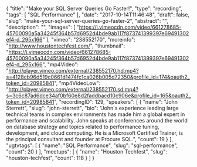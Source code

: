 {
  "title": "Make your SQL Server Queries Go Faster!",
  "type": "recording",
  "tags": [
    "SQL Performance"
  ],
  "date": "2017-10-14T11:46:48",
  "draft": false,
  "slug": "make-your-sql-server-queries-go-faster-2",
  "abstract": "",
  "description": "",
  "images": [
    "https://i.vimeocdn.com/video/661278685-45700090a5a34245f364b57d6952d4bde9ab117f873741399397e69491302ef4-d_295x166"
  ],
  "vimeo": "238552170",
  "moreinfo": "http://www.houstontechfest.com/",
  "thumbnail": "https://i.vimeocdn.com/video/661278685-45700090a5a34245f364b57d6952d4bde9ab117f873741399397e69491302ef4-d_295x166",
  "mp4Video": "http://player.vimeo.com/external/238552170.hd.mp4?s=4128cb96d519c0661d1474fc1ca026b005d72350&profile_id=174&oauth2_token_id=20985841",
  "mp4VideoLow": "http://player.vimeo.com/external/238552170.sd.mp4?s=3c6c87ad6dce34af0bf60e8d2faddbacd10c906e&profile_id=165&oauth2_token_id=20985841",
  "recordingID": 129,
  "speakers": [
    {
      "name": "John Sterrett",
      "slug": "john-sterrett",
      "bio": "John's experience leading large technical teams in complex environments has made him a global expert in performance and scalability. John speaks at conferences around the world on database strategy and topics related to performance tuning, development, and cloud computing. He is a Microsoft Certified Trainer, is the principal consultant and founder at Procure SQL.",
      "count": 19
    }
  ],
  "ugtvtags": [
    {
      "name": "SQL Performance",
      "slug": "sql-performance",
      "count": 20
    }
  ],
  "meetups": [
    {
      "name": "Houston Techfest",
      "slug": "houston-techfest",
      "count": 118
    }
  ]
}